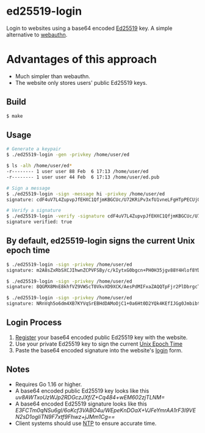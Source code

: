 # ed25519-login

Login to websites using a base64 encoded [Ed25519](https://en.wikipedia.org/wiki/EdDSA#Ed25519) key. A simple alternative to [webauthn](https://webauthn.guide/).

# Advantages of this approach

  * Much simpler than webauthn.
  * The website only stores users' public Ed25519 keys.

## Build
```bash
$ make
```

## Usage
```bash
# Generate a keypair
$ ./ed25519-login -gen -privkey /home/user/ed

$ ls -alh /home/user/ed*
-r-------- 1 user user 88 Feb  6 17:13 /home/user/ed
-r-------- 1 user user 44 Feb  6 17:13 /home/user/ed.pub

# Sign a message
$ ./ed25519-login -sign -message hi -privkey /home/user/ed
signature: cdF4uV7L4ZupvpJfEHXC1QfjmKBGCUc/U72KRiPv3xfU1vneLFgHTpPECUjGITVuAcQwhrIGYNO3XtB+gtz+Cg==

# Verify a signature
$ ./ed25519-login -verify -signature cdF4uV7L4ZupvpJfEHXC1QfjmKBGCUc/U72KRiPv3xfU1vneLFgHTpPECUjGITVuAcQwhrIGYNO3XtB+gtz+Cg== -message hi -pubkey /home/user/ed.pub
signature verified: true
```

## By default, ed25519-login signs the current Unix epoch time
```bash
$ ./ed25519-login -sign -privkey /home/user/ed
signature: m2A8sZxRbSXCJIhwnZCPVFSBy/c/kIytxG0bgcn+PH0H35jgv88Y4Hlof8YD4A7NLWFsa5FHstm5Dc4BthMGDw==

$ ./ed25519-login -sign -privkey /home/user/ed
signature: 8QGMX8MnE8khfVZ9VWScT0VkvXD9XCK/AesPdMIFxaZAQQTpFjr2PlDbrgcTZjPIUTR32bpnpoXDAf2USnyxDg==

$ ./ed25519-login -sign -privkey /home/user/ed
signature: NRnVqh5o6dm4XB7KYVqSrEBHdDAMoOjC1+0a6Ht0D2YQk4KEfIJGg0Jmbibtz8Ag+e62i49IuIN2MYa/6ibACw==
```

## Login Process

  1. [Register](https://gen.go350.com/register) your base64 encoded public Ed25519 key with the website.
  2. Use your private Ed25519 key to sign the current [Unix Epoch Time](https://en.wikipedia.org/wiki/Unix_time)
  3. Paste the base64 encoded signature into the website's [login](https://gen.go350.com/login) form.

## Notes

  * Requires Go 1.16 or higher.
  * A base64 encoded public Ed25519 key looks like this *uv8AWTxoUzWJp2RDGczJXf/Z+Cq484+wEM602zjTLNM=*
  * A base64 encoded Ed25519 signature looks like this *E3FCTm0qNSu6gl/6oKcf3VABO4u/WEpeKnDOaX+VJFeYmrAA1rF3I9VEN2sD1ogIiTN9F7xtf9Fhwz+jJMm1Cg==*
  * Client systems should use [NTP](https://www.ntp.org/) to ensure accurate time.
